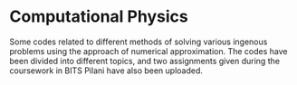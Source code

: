 # Computational Physics 
Some codes related to different methods of solving various ingenous problems using the approach of numerical approximation. The codes have been divided into different topics, and two assignments given during the coursework in BITS Pilani have also been uploaded.